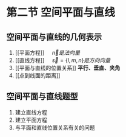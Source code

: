 # 第二节 空间平面与直线

## 空间平面与直线的几何表示

1. [[平面方程]] $\quad\vec{n}是法向量$
2. [[直线方程]] $\quad \vec{s}=\{l,m,n\}是方向向量$
3. [[平面与直线的位置关系]] **平行、垂直、夹角**
4. [[点到线面的距离]]

## 空间平面与直线题型

1. 建立直线方程
2. 建立平面方程
3. 与平面和直线位置关系有关的问题
